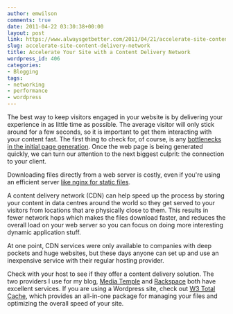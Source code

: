 ```yaml
---
author: emwilson
comments: true
date: 2011-04-22 03:30:38+00:00
layout: post
link: https://www.alwaysgetbetter.com/2011/04/21/accelerate-site-content-delivery-network/
slug: accelerate-site-content-delivery-network
title: Accelerate Your Site with a Content Delivery Network
wordpress_id: 406
categories:
- Blogging
tags:
- networking
- performance
- wordpress
---
```


The best way to keep visitors engaged in your website is by delivering your experience in as little time as possible. The average visitor will only stick around for a few seconds, so it is important to get them interacting with your content fast. The first thing to check for, of course, is any [bottlenecks in the initial page generation](/blog/2011/04/19/tracking-website-speed-problems/). Once the web page is being generated quickly, we can turn our attention to the next biggest culprit: the connection to your client.

Downloading files directly from a web server is costly, even if you're using an efficient server [like nginx for static files](/blog/2010/09/25/give-apache-break-nginx/).

A content delivery network (CDN) can help speed up the process by storing your content in data centres around the world so they get served to your visitors from locations that are physically close to them. This results in fewer network hops which makes the files download faster, and reduces the overall load on your web server so you can focus on doing more interesting dynamic application stuff.

At one point, CDN services were only available to companies with deep pockets and huge websites, but these days anyone can set up and use an inexpensive service with their regular hosting provider.

Check with your host to see if they offer a content delivery solution. The two providers I use for my blog, [Media Temple](http://mediatemple.net/webhosting/procdn/) and [Rackspace](http://www.rackspace.com/cloud/cloud_hosting_products/files/) both have excellent services. If you are using a Wordpress site, check out [W3 Total Cache](http://wordpress.org/extend/plugins/w3-total-cache/), which provides an all-in-one package for managing your files and optimizing the overall speed of your site.
